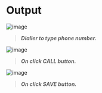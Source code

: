 
# Output

![image](https://user-images.githubusercontent.com/72183261/179718334-713785fd-01cd-4ae2-8ae5-e9e463eed2b3.png)
> ***Dialler to type phone number.***

![image](https://user-images.githubusercontent.com/72183261/179718362-eb19520e-78fc-4f89-8a73-e228becc5e1e.png)
> ***On click CALL button.***

![image](https://user-images.githubusercontent.com/72183261/179718372-b64311e8-5f23-4081-887f-ee123121bf37.png)
> ***On click SAVE button.***
